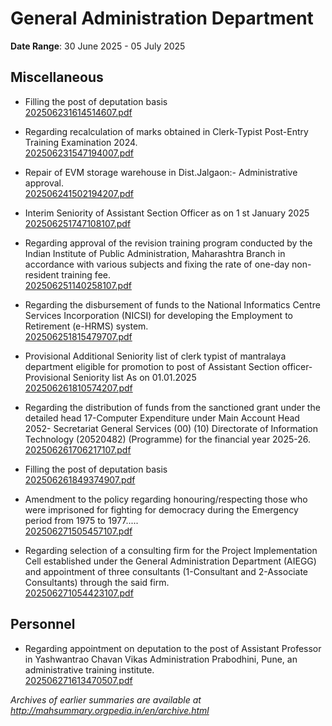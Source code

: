 # General Administration Department

**Date Range**: 30 June 2025 - 05 July 2025


## Miscellaneous
- Filling the post of deputation basis\
  [202506231614514607.pdf](https://gr.maharashtra.gov.in/Site/Upload/Government%20Resolutions/English/202506231614514607.pdf)

- Regarding recalculation of marks obtained in Clerk-Typist Post-Entry Training Examination 2024.\
  [202506231547194007.pdf](https://gr.maharashtra.gov.in/Site/Upload/Government%20Resolutions/English/202506231547194007.pdf)

- Repair of EVM storage warehouse in Dist.Jalgaon:- Administrative approval.\
  [202506241502194207.pdf](https://gr.maharashtra.gov.in/Site/Upload/Government%20Resolutions/English/202506241502194207.pdf)

- Interim Seniority of Assistant Section Officer as on 1 st January 2025\
  [202506251747108107.pdf](https://gr.maharashtra.gov.in/Site/Upload/Government%20Resolutions/English/202506251747108107.pdf)

- Regarding approval of the revision training program conducted by the Indian Institute of Public Administration, Maharashtra Branch in accordance with various subjects and fixing the rate of one-day non-resident training fee.\
  [202506251140258107.pdf](https://gr.maharashtra.gov.in/Site/Upload/Government%20Resolutions/English/202506251140258107.pdf)

- Regarding the disbursement of funds to the National Informatics Centre Services Incorporation (NICSI) for developing the Employment to Retirement (e-HRMS) system.\
  [202506251815479707.pdf](https://gr.maharashtra.gov.in/Site/Upload/Government%20Resolutions/English/202506251815479707.pdf)

- Provisional Additional Seniority list of clerk typist of mantralaya department eligible for promotion to post of Assistant Section officer-Provisional Seniority list As on 01.01.2025\
  [202506261810574207.pdf](https://gr.maharashtra.gov.in/Site/Upload/Government%20Resolutions/English/202506261810574207.pdf)

- Regarding the distribution of funds from the sanctioned grant under the detailed head 17-Computer Expenditure under Main Account Head 2052- Secretariat General Services (00) (10) Directorate of Information Technology (20520482) (Programme) for the financial year 2025-26.\
  [202506261706217107.pdf](https://gr.maharashtra.gov.in/Site/Upload/Government%20Resolutions/English/202506261706217107.pdf)

- Filling the post of deputation basis\
  [202506261849374907.pdf](https://gr.maharashtra.gov.in/Site/Upload/Government%20Resolutions/English/202506261849374907.pdf)

- Amendment to the policy regarding honouring/respecting those who were imprisoned for fighting for democracy during the Emergency period from 1975 to 1977.....\
  [202506271505457107.pdf](https://gr.maharashtra.gov.in/Site/Upload/Government%20Resolutions/English/202506271505457107.....pdf)

- Regarding selection of a consulting firm for the Project Implementation Cell established under the General Administration Department (AIEGG) and appointment of three consultants (1-Consultant and 2-Associate Consultants) through the said firm.\
  [202506271054423107.pdf](https://gr.maharashtra.gov.in/Site/Upload/Government%20Resolutions/English/202506271054423107...pdf)

## Personnel
- Regarding appointment on deputation to the post of Assistant Professor in Yashwantrao Chavan Vikas Administration Prabodhini, Pune, an administrative training institute.\
  [202506271613470507.pdf](https://gr.maharashtra.gov.in/Site/Upload/Government%20Resolutions/English/202506271613470507.pdf)


*Archives of earlier summaries are available at http://mahsummary.orgpedia.in/en/archive.html*